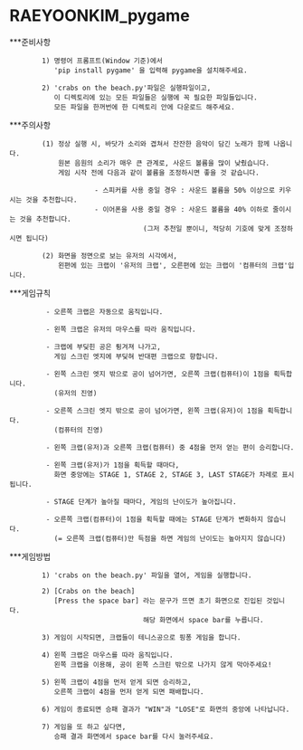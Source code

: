 # RAEYOONKIM_pygame

***준비사항

            1) 명령어 프롬프트(Window 기준)에서 
               'pip install pygame' 을 입력해 pygame을 설치해주세요.

            2) 'crabs on the beach.py'파일은 실행파일이고, 
               이 디렉토리에 있는 모든 파일들은 실행에 꼭 필요한 파일들입니다.
               모든 파일을 한꺼번에 한 디렉토리 안에 다운로드 해주세요.

***주의사항 
            
            (1) 정상 실행 시, 바닷가 소리와 겹쳐서 잔잔한 음악이 담긴 노래가 함께 나옵니다.
                원본 음원의 소리가 매우 큰 관계로, 사운드 볼륨을 많이 낮췄습니다.
                게임 시작 전에 다음과 같이 볼륨을 조정하시면 좋을 것 같습니다.
                
                         - 스피커를 사용 중일 경우 : 사운드 볼륨을 50% 이상으로 키우시는 것을 추천합니다.
                         - 이어폰을 사용 중일 경우 : 사운드 볼륨을 40% 이하로 줄이시는 것을 추천합니다.
                                     (그저 추천일 뿐이니, 적당히 기호에 맞게 조정하시면 됩니다)
 
            (2) 화면을 정면으로 보는 유저의 시각에서,
                왼편에 있는 크랩이 '유저의 크랩', 오른편에 있는 크랩이 '컴퓨터의 크랩'입니다.


***게임규칙
  
             - 오른쪽 크랩은 자동으로 움직입니다.
             
             - 왼쪽 크랩은 유저의 마우스를 따라 움직입니다.
             
             - 크랩에 부딪힌 공은 튕겨져 나가고,
               게임 스크린 엣지에 부딪혀 반대편 크랩으로 향합니다.

             - 왼쪽 스크린 엣지 밖으로 공이 넘어가면, 오른쪽 크랩(컴퓨터)이 1점을 획득합니다.
               (유저의 진영)

             - 오른쪽 스크린 엣지 밖으로 공이 넘어가면, 왼쪽 크랩(유저)이 1점을 획득합니다.
               (컴퓨터의 진영)
            
             - 왼쪽 크랩(유저)과 오른쪽 크랩(컴퓨터) 중 4점을 먼저 얻는 편이 승리합니다.
             
             - 왼쪽 크랩(유저)가 1점을 획득할 때마다, 
               화면 중앙에는 STAGE 1, STAGE 2, STAGE 3, LAST STAGE가 차례로 표시됩니다.
               
             - STAGE 단계가 높아질 때마다, 게임의 난이도가 높아집니다.
               
             - 오른쪽 크랩(컴퓨터)이 1점을 획득할 때에는 STAGE 단계가 변화하지 않습니다.
               (= 오른쪽 크랩(컴퓨터)만 득점을 하면 게임의 난이도는 높아지지 않습니다)
               
                  
***게임방법

            1) 'crabs on the beach.py' 파일을 열어, 게임을 실행합니다.

            2) [Crabs on the beach]
               [Press the space bar] 라는 문구가 뜨면 초기 화면으로 진입된 것입니다.
                                     해당 화면에서 space bar를 누릅니다.

            3) 게임이 시작되면, 크랩들이 테니스공으로 핑퐁 게임을 합니다.

            4) 왼쪽 크랩은 마우스를 따라 움직입니다.
               왼쪽 크랩을 이용해, 공이 왼쪽 스크린 밖으로 나가지 않게 막아주세요!

            5) 왼쪽 크랩이 4점을 먼저 얻게 되면 승리하고,
               오른쪽 크랩이 4점을 먼저 얻게 되면 패배합니다.

            6) 게임이 종료되면 승패 결과가 "WIN"과 "LOSE"로 화면의 중앙에 나타납니다.

            7) 게임을 또 하고 싶다면, 
               승패 결과 화면에서 space bar를 다시 눌러주세요.
